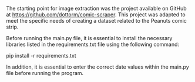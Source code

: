 The starting point for image extraction was the project available on GitHub at https://github.com/dottorm/comic-scraper. This project was adapted to meet the specific needs of creating a dataset related to the Peanuts comic strip.

Before running the main.py file, it is essential to install the necessary libraries listed in the requirements.txt file using the following command:

pip install -r requirements.txt

In addition, it is essential to enter the correct date values within the main.py file before running the program.